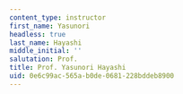 ```yaml
---
content_type: instructor
first_name: Yasunori
headless: true
last_name: Hayashi
middle_initial: ''
salutation: Prof.
title: Prof. Yasunori Hayashi
uid: 0e6c99ac-565a-b0de-0681-228bddeb8900
---
```

